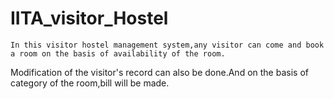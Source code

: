 # IITA_visitor_Hostel
    In this visitor hostel management system,any visitor can come and book a room on the basis of availability of the room.
Modification of the visitor's record can also be done.And on the basis of category of the room,bill will be made.
